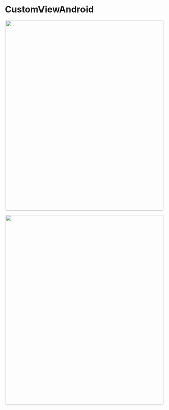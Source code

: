 # CustomViewAndroid
<p align="center">
  <img src='https://user-images.githubusercontent.com/23611258/40934782-8c250742-6853-11e8-82a4-103e58d7dfc7.png' height="600" width="500"/>
  </p>
  <p align="center">
  <img src='https://user-images.githubusercontent.com/23611258/40934787-90b817ea-6853-11e8-99b6-972cc33c2c67.png' height="600" width="500"/>
  </p>
